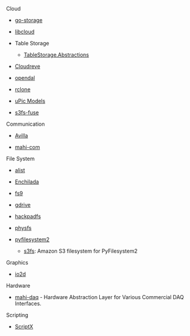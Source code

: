 Cloud

- [go-storage](https://github.com/beyondstorage/go-storage)

- [libcloud](https://github.com/apache/libcloud)

- Table Storage
  
  - [TableStorage.Abstractions](https://github.com/Tazmainiandevil/TableStorage.Abstractions)

- [Cloudreve](https://github.com/cloudreve/Cloudreve)

- [opendal](https://github.com/datafuselabs/opendal)

- [rclone](https://github.com/rclone/rclone)

- [uPic Models](https://github.com/gee1k/uPic/tree/master/uPic/Models)

- [s3fs-fuse](https://github.com/s3fs-fuse/s3fs-fuse)

Communication

- [Avilla](https://github.com/GraiaProject/Avilla)

- [mahi-com](https://github.com/mahilab/mahi-com)

File System

- [alist](https://github.com/Xhofe/alist)

- [Enchilada](https://github.com/sparkeh9/Enchilada)

- [fs9](https://github.com/reusee/fs9)

- [gdrive](https://github.com/BYVoid/gdrive)

- [hackpadfs](https://github.com/hack-pad/hackpadfs)

- [physfs](https://github.com/icculus/physfs)

- [pyfilesystem2](https://github.com/PyFilesystem/pyfilesystem2)
  
  - [s3fs](https://github.com/PyFilesystem/s3fs): Amazon S3 filesystem for PyFilesystem2

Graphics

- [io2d](https://github.com/cpp-io2d/P0267_RefImpl)

Hardware

- [mahi-daq](https://github.com/mahilab/mahi-daq) - Hardware Abstraction Layer for Various Commercial DAQ Interfaces.

Scripting

- [ScriptX](https://github.com/Tencent/ScriptX)
